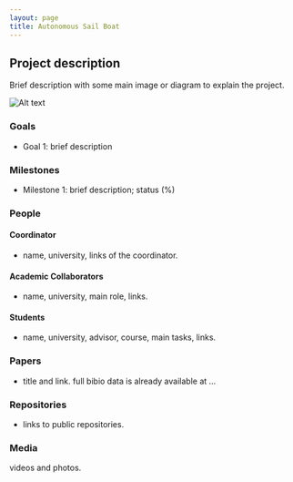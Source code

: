 ```yaml
---
layout: page
title: Autonomous Sail Boat
---
```


## Project description

Brief description with some main image or diagram to explain the project.

![Alt text](./proj1.jpg?raw=true "Project diagram")

### Goals

 - Goal 1: brief description

### Milestones

 - Milestone 1: brief description; status (%)


### People

#### Coordinator

 - name, university, links of the coordinator.

#### Academic Collaborators

 - name, university, main role, links.

#### Students

 - name, university, advisor, course, main tasks, links.

### Papers

 - title and link. full bibio data is already available at ...

### Repositories

 - links to public repositories.

### Media 

videos and photos.

